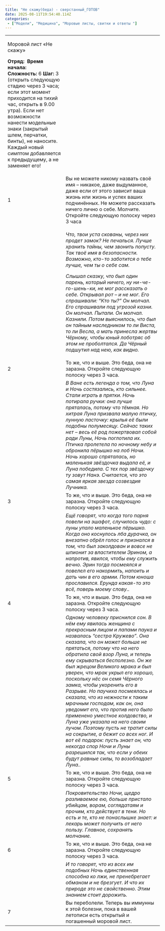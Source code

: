 ```yaml
---
title: "Не скажу(беда) - сверстанный_ГОТОВ"
date: 2025-08-11T19:54:40.114Z
categories:
 - ["Модели", "Медицина", "Моровые листы, свитки и ответы "]
---
```


<table>
<tbody>
<tr class="odd">
<td><p>Моровой лист «Не скажу»</p>
<p><strong>Отряд:</strong>  <strong>Время начала:</strong> <br />
<strong>Сложность:</strong> 6 <strong>Шаг:</strong> 3 (открыть следующую стадию через 3 часа; если этот момент приходится на тихий час, открыть в 9.00 утра). Если нет возможности нанести модельные знаки (закрытый шлем, перчатки, бинты), не наносите. Каждый новый симптом добавляется к предыдущему, а не заменяет его!</p></td>
<td></td>
</tr>
<tr class="even">
<td>1</td>
<td>Вы не можете никому назвать своё имя – никакое, даже выдуманное, даже если от этого зависит ваша жизнь или жизнь и успех ваших подчинённых. Не можете рассказать ничего лично о себе. Молчите. Откройте следующую полоску через 3 часа</td>
</tr>
<tr class="odd">
<td></td>
<td><p><em>Что, твои уста скованы, через них продет замок? Не печалься. Лучше хранить тайны, чем звонить попусту. Так твоё имя в безопасности. Возможно, кто-то заботится о тебе лучше, чем ты о себе сам.</em></p>
<p><em>Слышал сказку, что был один парень, который ничего, ну ни-че-го-шень-ки, не мог рассказать о себе. Открывал рот – и не мог. Его спрашивали: “Кто ты?” Он молчал. Его спрашивали под угрозой казни. Он молчал. Пытали. Он молчал. Казнили. Потом выяснилось, что был он тайным наследником то ли Виста, то ли Весла, а мать принесла жертвы Чёрному, чтобы юный лоботряс об этом не проболтался. Да Чёрный подшутил над нею, как видно.</em></p></td>
</tr>
<tr class="even">
<td>2</td>
<td>То же, что и выше. Это беда, она не заразна. Откройте следующую полоску через 3 часа.</td>
</tr>
<tr class="odd">
<td></td>
<td><em>В Ване есть легенда о том, что Луна и Ночь состязались, кто сильнее. Стали играть в прятки. Ночь потирала ручки: она лучше пряталась, потому что тёмная. Но хитрая Луна призвала малую птичку, лунную ласточку: крылья её были подобны полумесяцу. Сейчас таких нет – весь её род пожертвовал собой ради Луны, Ночь поглотила их. Птичка пролетела по ночному небу и обронила пёрышко на лоб Ночи. Ночь хорошо спряталась, но маленькая звёздочка выдала её, и Луна победила. С тех пор звёздочку ту зовут Нанэ. Считается, что это самая яркая звезда созвездия Лучника.</em></td>
</tr>
<tr class="even">
<td>3</td>
<td>То же, что и выше. Это беда, она не заразна. Откройте следующую полоску через 3 часа.</td>
</tr>
<tr class="odd">
<td></td>
<td><em>Ещё говорят, что когда того парня повели на эшафот, случилось чудо: с луны упало маленькое пёрышко. Когда оно коснулось лба дурачка, он внезапно обрёл голос и признался в том, что был заколдован и вовсе не шпионит за властителем Эрином, а напротив, явился, чтобы ему служить вечно. Эрин тогда посмеялся и повелел его накормить, напоить и дать чин в его армии. Потом юноша прославился. Ерунда какая-то это всё, поверь моему слову..</em></td>
</tr>
<tr class="even">
<td>4</td>
<td>То же, что и выше. Это беда, она не заразна. Откройте следующую полоску через 3 часа.</td>
</tr>
<tr class="odd">
<td></td>
<td><em>Одному человеку приснился сон. В нём ему явилась женщина с прекрасным лицом и лапами паука и назвалась “сестра Кружево”. Она сказала, что он может больше не прятаться, потому что на него обратила свой взор Луна, и теперь ему скрываться бесполезно. Он же был жрецом Великого мрака и был уверен, что мрак укрыл его хорошо, поскольку нёс он семя Чёрного замка, чтобы укоренить его в Разрыве. Но паучиха посмеялась и сказала, что из нежности к таким мрачным господам, как он, она уведомит его, что против него было применено уместное колдовство, и Луна уже указала на него своим лучом. Поэтому пусть не тратит силы на сокрытие, а бежит со всех ног. И вот её подарок: пусть знает он, что некогда спор Ночи и Луны разрешился так, что если у обеих будут равные силы, то возобладает Луна..</em></td>
</tr>
<tr class="even">
<td>5</td>
<td>То же, что и выше. Это беда, она не заразна. Откройте следующую полоску через 3 часа.</td>
</tr>
<tr class="odd">
<td></td>
<td><em>Покровительство Ночи, щедро разливаемое ею, больше пристало убийцам, ворам, соглядатаям и прочим, кто действует в тени. Но есть и те, кто не понаслышке знает: и лекарь может получить от него пользу. Главное, сохранять молчание.</em></td>
</tr>
<tr class="even">
<td>6</td>
<td>То же, что и выше. Это беда, она не заразна. Откройте следующую полоску через 3 часа.</td>
</tr>
<tr class="odd">
<td></td>
<td><em>И то говорят, что из всех им подобных Ночь единственная способна ко лжи, не пренебрегает обманом и не брезгует. И что их природе это не свойственно. Этим знанием стоит дорожить.</em></td>
</tr>
<tr class="even">
<td>7</td>
<td>Вы переболели. Теперь вы иммунны к этой болезни, пока в вашей летописи есть открытый и погашенный моровой лист.</td>
</tr>
</tbody>
</table>
